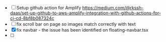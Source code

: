 - [ ] Setup github action for Amplify 
https://medium.com/@rkssh-daas/set-up-github-to-aws-amplify-integration-with-github-actions-for-ci-cd-8bf8b087324c
- [ ] fix scroll bar on page so images match correctly with text
- [x] fix navbar - the issue has been identified on floating-navbar.tsx
- [ ] 
